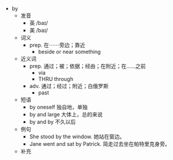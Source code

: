 - by
  - 发音
    - 英 /baɪ/
    - 美 /baɪ/
  - 词义
    - prep. 在⋯⋯旁边；靠近
      - beside or near something
  - 近义词
    - prep. 通过；被；依据；经由；在附近；在……之前
      - via
      - THRU through
    - adv. 通过；经过；附近；白俄罗斯
      - past
  - 短语
    - by oneself 独自地，单独
    - by and large 大体上，总的来说
    - by and by 不久以后
  - 例句
    - She stood by the window. 她站在窗边。
    - Jane went and sat by Patrick. 简走过去坐在帕特里克身旁。
  - 补充